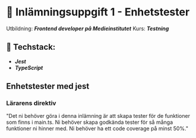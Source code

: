 # 🧪 Inlämningsuppgift 1 - Enhetstester

Utbildning: ***Frontend developer på Medieinstitutet***
Kurs: ***Testning***

## 🧰 Techstack:
- ***Jest***
- ***TypeScript***

## Enhetstester med jest

### Lärarens direktiv
"Det ni behöver göra i denna inlämning är att skapa tester för de funktioner som finns i main.ts. Ni behöver skapa godkända tester för så många funktioner ni hinner med. Ni behöver ha ett code coverage på minst 50%."


